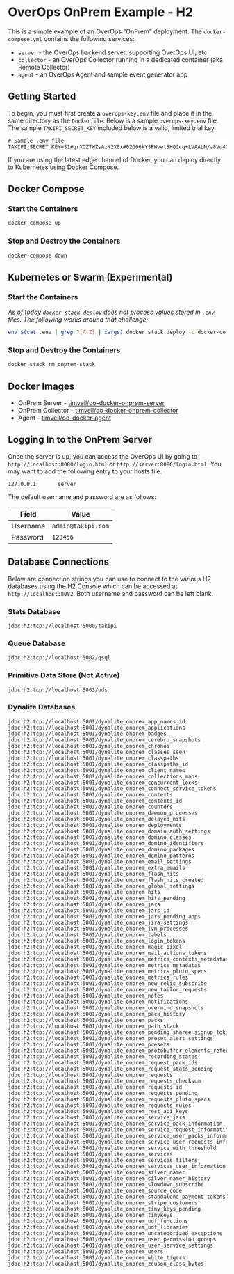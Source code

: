 # OverOps OnPrem Example - H2
This is a simple example of an OverOps "OnPrem" deployment.  The `docker-compose.yml` contains the following services:
* `server` - the OverOps backend server, supporting OverOps UI, etc
* `collector` - an OverOps Collector running in a dedicated container (aka Remote Collector)
* `agent` - an OverOps Agent and sample event generator app

## Getting Started
To begin, you must first create a `overops-key.env` file and place it in the same directory as the `Dockerfile`.  Below is a sample `overops-key.env` file.  The sample `TAKIPI_SECRET_KEY` included below is a valid, limited trial key.

```properties
# Sample .env file
TAKIPI_SECRET_KEY=S1#qrXOZTWZsAzN2X0x#02G06kYSRWvet5HQJcq+LVAALN/a8Vu4QqKGIr/d+Ho=#84ae
```

If you are using the latest edge channel of Docker, you can deploy directly to Kubernetes using Docker Compose.

## Docker Compose

### Start the Containers
```bash
docker-compose up
```

### Stop and Destroy the Containers
```bash
docker-compose down
```

## Kubernetes or Swarm (Experimental)

### Start the Containers
*As of today `docker stack deploy` does not process values stored in `.env` files.  The following works around that challenge:*
```bash
env $(cat .env | grep ^[A-Z] | xargs) docker stack deploy -c docker-compose.yml onprem-stack
```

### Stop and Destroy the Containers
```bash
docker stack rm onprem-stack
```

## Docker Images
* OnPrem Server - [timveil/oo-docker-onprem-server](https://hub.docker.com/r/timveil/oo-docker-onprem-server/)
* OnPrem Collector - [timveil/oo-docker-onprem-collector](https://hub.docker.com/r/timveil/oo-docker-onprem-collector/)
* Agent - [timveil/oo-docker-agent](https://hub.docker.com/r/timveil/oo-docker-agent/)

## Logging In to the OnPrem Server
Once the server is up, you can access the OverOps UI by going to `http://localhost:8080/login.html` or `http://server:8080/login.html`.  You may want to add the following entry to your hosts file.

```
127.0.0.1       server
```

The default username and password are as follows: 

|  Field | Value  |
| ------------- | ------------- |
| Username | `admin@takipi.com` |
| Password | `123456` |


## Database Connections
Below are connection strings you can use to connect to the various H2 databases using the H2 Console which can be accessed at `http://localhost:8082`.  Both username and password can be left blank.

### Stats Database
```
jdbc:h2:tcp://localhost:5000/takipi
```

### Queue Database
```
jdbc:h2:tcp://localhost:5002/qsql
```

### Primitive Data Store (Not Active)
```
jdbc:h2:tcp://localhost:5003/pds
```

### Dynalite Databases

```
jdbc:h2:tcp://localhost:5001/dynalite_onprem_app_names_id
jdbc:h2:tcp://localhost:5001/dynalite_onprem_applications
jdbc:h2:tcp://localhost:5001/dynalite_onprem_badges
jdbc:h2:tcp://localhost:5001/dynalite_onprem_cerebro_snapshots
jdbc:h2:tcp://localhost:5001/dynalite_onprem_chronos
jdbc:h2:tcp://localhost:5001/dynalite_onprem_classes_seen
jdbc:h2:tcp://localhost:5001/dynalite_onprem_classpaths
jdbc:h2:tcp://localhost:5001/dynalite_onprem_classpaths_id
jdbc:h2:tcp://localhost:5001/dynalite_onprem_client_names
jdbc:h2:tcp://localhost:5001/dynalite_onprem_collections_maps
jdbc:h2:tcp://localhost:5001/dynalite_onprem_concurrent_locks
jdbc:h2:tcp://localhost:5001/dynalite_onprem_connect_service_tokens
jdbc:h2:tcp://localhost:5001/dynalite_onprem_contexts
jdbc:h2:tcp://localhost:5001/dynalite_onprem_contexts_id
jdbc:h2:tcp://localhost:5001/dynalite_onprem_counters
jdbc:h2:tcp://localhost:5001/dynalite_onprem_daemon_processes
jdbc:h2:tcp://localhost:5001/dynalite_onprem_delayed_hits
jdbc:h2:tcp://localhost:5001/dynalite_onprem_deployments
jdbc:h2:tcp://localhost:5001/dynalite_onprem_domain_auth_settings
jdbc:h2:tcp://localhost:5001/dynalite_onprem_domino_classes
jdbc:h2:tcp://localhost:5001/dynalite_onprem_domino_identifiers
jdbc:h2:tcp://localhost:5001/dynalite_onprem_domino_packages
jdbc:h2:tcp://localhost:5001/dynalite_onprem_domino_patterns
jdbc:h2:tcp://localhost:5001/dynalite_onprem_email_settings
jdbc:h2:tcp://localhost:5001/dynalite_onprem_extra_emails
jdbc:h2:tcp://localhost:5001/dynalite_onprem_flash_hits
jdbc:h2:tcp://localhost:5001/dynalite_onprem_flash_hits_created
jdbc:h2:tcp://localhost:5001/dynalite_onprem_global_settings
jdbc:h2:tcp://localhost:5001/dynalite_onprem_hits
jdbc:h2:tcp://localhost:5001/dynalite_onprem_hits_pending
jdbc:h2:tcp://localhost:5001/dynalite_onprem_jars
jdbc:h2:tcp://localhost:5001/dynalite_onprem_jars_id
jdbc:h2:tcp://localhost:5001/dynalite_onprem_jars_pending_apps
jdbc:h2:tcp://localhost:5001/dynalite_onprem_jira_settings
jdbc:h2:tcp://localhost:5001/dynalite_onprem_jvm_processes
jdbc:h2:tcp://localhost:5001/dynalite_onprem_labels
jdbc:h2:tcp://localhost:5001/dynalite_onprem_login_tokens
jdbc:h2:tcp://localhost:5001/dynalite_onprem_magic_pixel
jdbc:h2:tcp://localhost:5001/dynalite_onprem_mail_actions_tokens
jdbc:h2:tcp://localhost:5001/dynalite_onprem_metrics_contexts_metadatas
jdbc:h2:tcp://localhost:5001/dynalite_onprem_metrics_metadatas
jdbc:h2:tcp://localhost:5001/dynalite_onprem_metrics_pluto_specs
jdbc:h2:tcp://localhost:5001/dynalite_onprem_metrics_rules
jdbc:h2:tcp://localhost:5001/dynalite_onprem_new_relic_subscribe
jdbc:h2:tcp://localhost:5001/dynalite_onprem_new_tailor_requests
jdbc:h2:tcp://localhost:5001/dynalite_onprem_notes
jdbc:h2:tcp://localhost:5001/dynalite_onprem_notifications
jdbc:h2:tcp://localhost:5001/dynalite_onprem_overmind_snapshots
jdbc:h2:tcp://localhost:5001/dynalite_onprem_pack_history
jdbc:h2:tcp://localhost:5001/dynalite_onprem_packs
jdbc:h2:tcp://localhost:5001/dynalite_onprem_path_stack
jdbc:h2:tcp://localhost:5001/dynalite_onprem_pending_sharee_signup_token
jdbc:h2:tcp://localhost:5001/dynalite_onprem_preset_alert_settings
jdbc:h2:tcp://localhost:5001/dynalite_onprem_presets
jdbc:h2:tcp://localhost:5001/dynalite_onprem_protobuffer_elements_references
jdbc:h2:tcp://localhost:5001/dynalite_onprem_recording_states
jdbc:h2:tcp://localhost:5001/dynalite_onprem_request_pack_ids
jdbc:h2:tcp://localhost:5001/dynalite_onprem_request_stats_pending
jdbc:h2:tcp://localhost:5001/dynalite_onprem_requests
jdbc:h2:tcp://localhost:5001/dynalite_onprem_requests_checksum
jdbc:h2:tcp://localhost:5001/dynalite_onprem_requests_id
jdbc:h2:tcp://localhost:5001/dynalite_onprem_requests_pending
jdbc:h2:tcp://localhost:5001/dynalite_onprem_requests_pluto_specs
jdbc:h2:tcp://localhost:5001/dynalite_onprem_requests_rules
jdbc:h2:tcp://localhost:5001/dynalite_onprem_rest_api_keys
jdbc:h2:tcp://localhost:5001/dynalite_onprem_service_jars
jdbc:h2:tcp://localhost:5001/dynalite_onprem_service_pack_information
jdbc:h2:tcp://localhost:5001/dynalite_onprem_service_request_information
jdbc:h2:tcp://localhost:5001/dynalite_onprem_service_user_packs_information
jdbc:h2:tcp://localhost:5001/dynalite_onprem_service_user_requests_information
jdbc:h2:tcp://localhost:5001/dynalite_onprem_service_with_threshold
jdbc:h2:tcp://localhost:5001/dynalite_onprem_services
jdbc:h2:tcp://localhost:5001/dynalite_onprem_services_filters
jdbc:h2:tcp://localhost:5001/dynalite_onprem_services_user_information
jdbc:h2:tcp://localhost:5001/dynalite_onprem_silver_namer
jdbc:h2:tcp://localhost:5001/dynalite_onprem_silver_namer_history
jdbc:h2:tcp://localhost:5001/dynalite_onprem_slowdown_subscribe
jdbc:h2:tcp://localhost:5001/dynalite_onprem_source_code
jdbc:h2:tcp://localhost:5001/dynalite_onprem_standalone_payment_tokens
jdbc:h2:tcp://localhost:5001/dynalite_onprem_stripe_customers
jdbc:h2:tcp://localhost:5001/dynalite_onprem_tiny_keys_pending
jdbc:h2:tcp://localhost:5001/dynalite_onprem_tinykeys
jdbc:h2:tcp://localhost:5001/dynalite_onprem_udf_functions
jdbc:h2:tcp://localhost:5001/dynalite_onprem_udf_libraries
jdbc:h2:tcp://localhost:5001/dynalite_onprem_uncategorized_exceptions
jdbc:h2:tcp://localhost:5001/dynalite_onprem_user_permission_groups
jdbc:h2:tcp://localhost:5001/dynalite_onprem_user_service_settings
jdbc:h2:tcp://localhost:5001/dynalite_onprem_users
jdbc:h2:tcp://localhost:5001/dynalite_onprem_white_tigers
jdbc:h2:tcp://localhost:5001/dynalite_onprem_zeuson_class_bytes
```